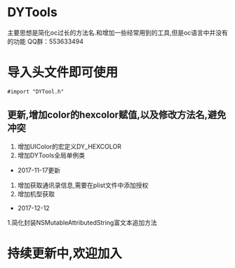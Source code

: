 # DYTools
主要思想是简化oc过长的方法名.和增加一些经常用到的工具,但是oc语言中并没有的功能
QQ群：553633494
# 导入头文件即可使用 
```apple js
#import "DYTool.h"
```
## 更新,增加color的hexcolor赋值,以及修改方法名,避免冲突

1. 增加UIColor的宏定义DY_HEXCOLOR
2. 增加DYTools全局单例类

- 2017-11-17更新

1. 增加获取通讯录信息,需要在plist文件中添加授权
2. 增加机型获取

- 2017-12-12

1.简化封装NSMutableAttributedString富文本追加方法

# 持续更新中,欢迎加入
